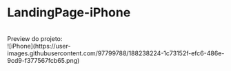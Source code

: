 # LandingPage-iPhone
<br>
Preview do projeto:
<br>
![iPhone](https://user-images.githubusercontent.com/97799788/188238224-1c73152f-efc6-486e-9cd9-f377567fcb65.png)
